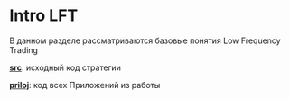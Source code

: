 # Intro LFT

В данном разделе рассматриваются базовые понятия Low Frequency Trading


[**src**](Intro): исходный код стратегии

[**priloj**](Intro/priloj): код всех Приложений из работы


